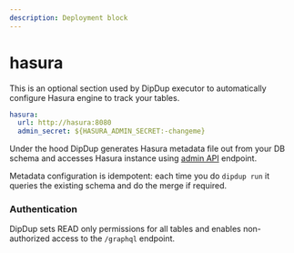 ```yaml
---
description: Deployment block
---
```


# hasura

This is an optional section used by DipDup executor to automatically configure Hasura engine to track your tables.

```yaml
hasura:
  url: http://hasura:8080
  admin_secret: ${HASURA_ADMIN_SECRET:-changeme}
```

Under the hood DipDup generates Hasura metadata file out from your DB schema and accesses Hasura instance using [admin API](https://hasura.io/docs/latest/graphql/core/api-reference/metadata-api/index.html) endpoint.

Metadata configuration is idempotent: each time you do `dipdup run` it queries the existing schema and do the merge if required.

### Authentication

DipDup sets READ only permissions for all tables and enables non-authorized access to the `/graphql` endpoint.


